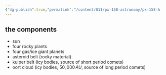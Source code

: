 ```yaml
---
{"dg-publish":true,"permalink":"/content/011/px-158-astronomy/px-158-h-the-solar-system-and-exoplantes/px-158-h1-introduction/","noteIcon":"1","created":"2024-11-25T10:50:32.000+00:00","updated":"2024-11-26T20:13:49.250+00:00"}
---
```


## the components
- sun
- four rocky plants
- four gas/ice giant planets
- asteroid belt (rocky material)
- kuiper belt (icy bodies, source of short period comets)
- oort cloud (icy bodies, $50,000\,AU$, source of long period comets)

